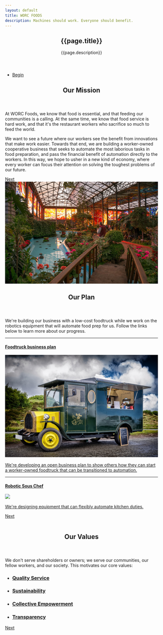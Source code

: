 ```yaml
---
layout: default
title: WORC FOODS
description: Machines should work. Everyone should benefit.
---
```

<section id="header">
    <header class="major">
        <h1>{{page.title}}</h1>
        <p>{{page.description}}</p>
    </header>
    <div class="container">
        <ul class="actions">
            <li><a href="#one" class="button special scrolly">Begin</a></li>
        </ul>
    </div>
</section>
<!-- One -->
<section id="one" class="main special">
    <div class="container">
        <!-- <span class="image fit primary"><img src="assets/images/pic01.jpg" alt="" /></span> -->
        <div class="content">
            <header class="major">
                <h2>Our Mission</h2>
            </header>
            <p>At WORC Foods, we know that food is essential, and that feeding our communities is a calling. At the same time, we know that food service is hard work, and that it's the restaurant workers who sacrifice so much to feed the world.
            </p>
            <p>We want to see a future where our workers see the benefit from innovations that make work easier. Towards that end, we are building a worker-owned cooperative business that seeks to automate the most laborious tasks in food preparation, and pass the financial benefit of automation directly to the workers.  In this way, we hope to usher in a new kind of economy, where every worker can focus their attention on solving the toughest problems of our future.</p>
        </div>
        <a href="#two" class="goto-next scrolly">Next</a>
    </div>
</section>

<!-- two -->
<section id="two" class="main special">
    <div class="container">
        <span class="image fit primary"><img src="assets/images/solarpunk.jpg" alt="" /></span>
        <div class="content">
            <header class="major">
                <h2>Our Plan</h2>
            </header>
            <p>We're building our business with a low-cost foodtruck while we work on the robotics equipment that will automate food prep for us. Follow the links below to learn more about our progress. </p>
            <hr/>
            <div>
                <h4><a href="plan">Foodtruck business plan</a></h4>
                <span class="image fit"><a href="plan"><img src="assets/images/oldtimer-2436018_1920.jpg"/></a></span>
                <p><a href="plan">We're developing an open business plan to show others how they can start a worker-owned foodtruck that can be transitioned to automation.</a></p>
            </div>
            <hr/>
            <div>
                    <h4><a href="https://bonkerfield.org/su_chef/">Robotic Sous Chef</a></h4>
                    <span class="image fit"><a href="https://bonkerfield.org/su_chef/"><img src="https://bonkerfield.org/assets/images/2020/braccio_push.gif"/></a></span>
                    <p><a href="https://bonkerfield.org/su_chef/">We're designing equipment that can flexibly automate kitchen duties.</a></p>
                </a>
            </div>
        </div>
        <a href="#footer" class="goto-next scrolly">Next</a>
    </div>
</section>

<!-- Three -->
<!-- <a href="">quality service</a>, <a href="">sustainable business practices</a>, <a href="">investment in our community</a>, and <a href="">transparency in our operations</a>. -->
<section id="three" class="main special">
    <div class="container">
        <span class="image fit primary"><img src="assets/images/pic03.jpg" alt="" /></span>
        <div class="content">
            <header class="major">
                <h2>Our Values</h2>
            </header>
            <p>We don't serve shareholders or owners; we serve our communities, our fellow workers, and our society. This motivates our core values: </p>
            <ul class="icons-grid">
                <li>
                    <a href="#"><span class="icon major fa-heart"></span></a>
                    <h3><a href="#">Quality Service</a></h3>
                </li>
                <li>
                    <a href="#"><span class="icon major fa-leaf"></span></a>
                    <h3><a href="#">Sustainability</a></h3>
                </li>
                <li>
                    <a href="#"><span class="icon major fa-hand-rock-o"></span></a>
                    <h3><a href="#">Collective Empowerment</a></h3>
                </li>
                <li>
                    <a href="#"><span class="icon major fa-search"></span></a>
                    <h3><a href="#">Transparency</a></h3>
                </li>
            </ul>
        </div>
        <a href="#three" class="goto-next scrolly">Next</a>
    </div>
</section>